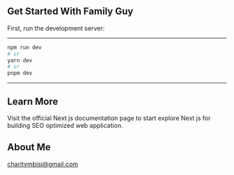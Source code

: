 
## Get Started With Family Guy

First, run the development server:

---
```bash
npm run dev
# or
yarn dev
# or
pnpm dev
```
---

## Learn More

Visit the official Next js documentation page to start explore Next js for building SEO optimized web application.

## About Me

charitymbisi@gmail.com
